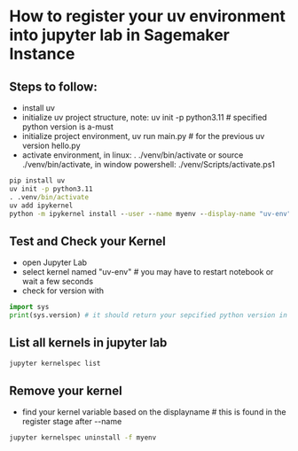 # How to register your uv environment into jupyter lab in Sagemaker Instance  

## Steps to follow:  
- install uv
- initialize uv project structure, note: uv init -p python3.11 # specified python version is a-must
- initialize project environment, uv run main.py # for the previous uv version hello.py
- activate environment, in linux: . ./venv/bin/activate or source ./venv/bin/activate, in window powershell: ./venv/Scripts/activate.ps1

```cmd
pip install uv  
uv init -p python3.11
. .venv/bin/activate
uv add ipykernel
python -m ipykernel install --user --name myenv --display-name "uv-env"  
```  

## Test and Check your Kernel
- open Jupyter Lab
- select kernel named "uv-env" # you may have to restart notebook or wait a few seconds
- check for version with

```python
import sys
print(sys.version) # it should return your sepcified python version in "uv init -p pythonX.XX"
```

## List all kernels in jupyter lab
```cmd
jupyter kernelspec list
```

## Remove your kernel 
- find your kernel variable based on the displayname # this is found in the register stage after --name

```cmd
jupyter kernelspec uninstall -f myenv
```
